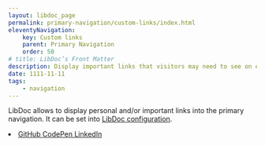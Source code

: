 ```yaml
---
layout: libdoc_page
permalink: primary-navigation/custom-links/index.html
eleventyNavigation:
    key: Custom links
    parent: Primary Navigation
    order: 50
# title: LibDoc’s Front Matter 
description: Display important links that visitors may need to see on each page you create
date: 1111-11-11
tags:
    - navigation
---
```


LibDoc allows to display personal and/or important links into the primary navigation. It can be set into [LibDoc configuration](/content/configuration/custom-links.md).

<div class="pos-relative | pe-none">
    <li class="d-flex ai-center fw-wrap gap-7 rgap-1 | pb-3 pl-5">
        <a href="#" class="
            d-flex ai-center gap-1
            pt-2 pb-2
            fvs-wght-600 fs-2 lsp-3 lh-1 tt-uppercase td-none
            c-primary-600" target="_blank">
            GitHub <span class="icon-arrow-square-out"></span>
        </a>
        <a href="#" class="
            d-flex ai-center gap-1
            pt-2 pb-2
            fvs-wght-600 fs-2 lsp-3 lh-1 tt-uppercase td-none
            c-primary-600" target="_blank">
            CodePen <span class="icon-arrow-square-out"></span>
        </a>
        <a href="#" class="
            d-flex ai-center gap-1
            pt-2 pb-2
            fvs-wght-600 fs-2 lsp-3 lh-1 tt-uppercase td-none
            c-primary-600" target="_blank">
            LinkedIn <span class="icon-arrow-square-out"></span>
        </a>
    </li>
</div>
